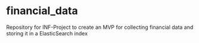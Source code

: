 # financial_data
Repository for INF-Project to create an MVP for collecting financial data and storing it in a ElasticSearch index
